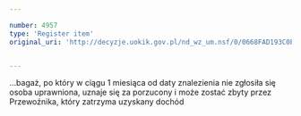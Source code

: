 ```yaml
---

number: 4957
type: 'Register item'
original_uri: 'http://decyzje.uokik.gov.pl/nd_wz_um.nsf/0/0668FAD193C0E5FFC1257B8E0035A0CE?OpenDocument'


---
```


...bagaż, po który w ciągu 1 miesiąca od daty znalezienia nie zgłosiła się osoba uprawniona, uznaje się za porzucony i może zostać zbyty przez Przewoźnika, który zatrzyma uzyskany dochód
